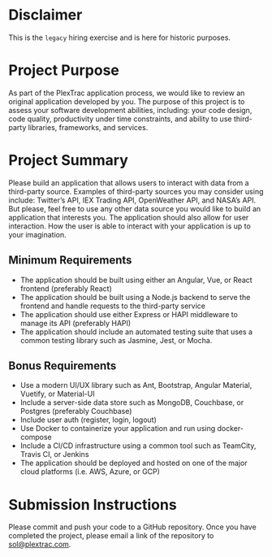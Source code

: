 # Disclaimer

This is the `legacy` hiring exercise and is here for historic purposes.

# Project Purpose

As part of the PlexTrac application process, we would like to review an original application
developed by you. The purpose of this project is to assess your software development abilities,
including: your code design, code quality, productivity under time constraints, and ability to use
third-party libraries, frameworks, and services.

# Project Summary

Please build an application that allows users to interact with data from a third-party source.
Examples of third-party sources you may consider using include: Twitter’s API, IEX Trading API,
OpenWeather API, and NASA’s API. But please, feel free to use any other data source you
would like to build an application that interests you. The application should also allow for user
interaction. How the user is able to interact with your application is up to your imagination.

## Minimum Requirements
- The application should be built using either an Angular, Vue, or React frontend (preferably
React)
- The application should be built using a Node.js backend to serve the frontend and handle
requests to the third-party service
- The application should use either Express or HAPI middleware to manage its API
(preferably HAPI)
- The application should include an automated testing suite that uses a common testing
library such as Jasmine, Jest, or Mocha.

## Bonus Requirements
- Use a modern UI/UX library such as Ant, Bootstrap, Angular Material, Vuetify, or Material-UI
- Include a server-side data store such as MongoDB, Couchbase, or Postgres (preferably
Couchbase)
- Include user auth (register, login, logout)
- Use Docker to containerize your application and run using docker-compose
- Include a CI/CD infrastructure using a common tool such as TeamCity, Travis CI, or Jenkins
- The application should be deployed and hosted on one of the major cloud platforms (i.e.
AWS, Azure, or GCP)

# Submission Instructions

Please commit and push your code to a GitHub repository. Once you have completed the
project, please email a link of the repository to sol@plextrac.com.
